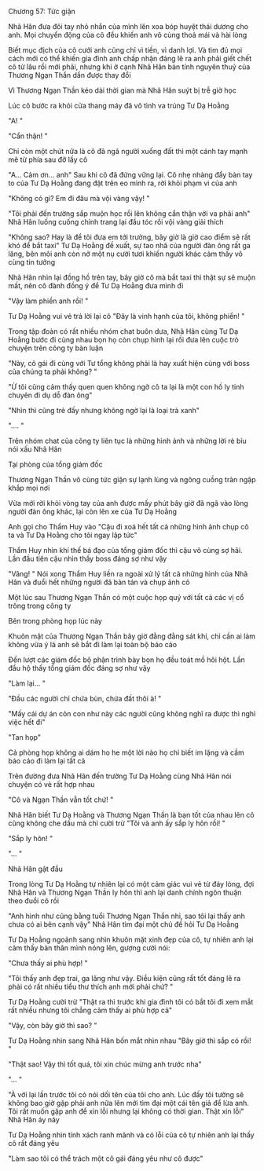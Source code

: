 




Chương 57: Tức giận


Nhã Hân đưa đôi tay nhỏ nhắn của mình lên xoa bóp huyệt thái dương cho anh. Mọi chuyển động của cô đều khiến anh vô cùng thoả mái và hài lòng

Biết mục địch của cô cưới anh cũng chỉ vì tiền, vì danh lợi. Và tìm đủ mọi cách mới có thể khiến gia đình anh chấp nhận đáng lẽ ra anh phải giết chết cô từ lâu rồi mới phải, nhưng khi ở cạnh Nhã Hân bản tính nguyên thuỷ của Thương Ngạn Thần dần được thay đổi

Vì Thương Ngạn Thần kéo dài thời gian mà Nhã Hân suýt bị trễ giờ học

Lúc cô bước ra khỏi cửa thang máy đã vô tình va trúng Tư Dạ Hoằng

"A! "

"Cẩn thận! "

Chỉ còn một chút nữa là cô đã ngã người xuống đất thì một cánh tay mạnh mẽ từ phía sau đỡ lấy cô

"A... Cảm ơn... anh" Sau khi cô đã đứng vững lại. Cô nhẹ nhàng đẩy bàn tay to của Tư Dạ Hoằng đang đặt trên eo mình ra, rời khỏi phạm vi của anh

"Không có gì? Em đi đâu mà vội vàng vậy! "

"Tôi phải đến trường sắp muộn học rồi lên không cẩn thận với va phải anh" Nhã Hân luống cuống chỉnh trang lại đầu tóc rồi vội vàng giải thích

"Không sao? Hay là để tôi đưa em tới trường, bây giờ là giờ cao điểm sẽ rất khó để bắt taxi" Tư Dạ Hoằng đề xuất, sự tao nhã của người đàn ông rất ga lăng, bên môi anh còn nở một nụ cười tươi khiến người khác cảm thấy vô cùng tin tưởng



Nhã Hân nhìn lại đồng hồ trên tay, bây giờ cô mà bắt taxi thì thật sự sẽ muộn mất, nên cô đành đồng ý để Tư Dạ Hoằng đưa mình đi

"Vậy làm phiền anh rồi! "

Tư Dạ Hoằng vui vẻ trả lời lại cô "Đây là vinh hạnh của tôi, không phiền! "

Trong tập đoàn có rất nhiều nhóm chat buôn dưa, Nhã Hân cùng Tư Dạ Hoằng bước đi cùng nhau bọn họ còn chụp hình lại rồi đưa lên cuộc trò chuyện trên công ty bàn luận

"Này, cô gái đi cùng với Tư tổng không phải là hay xuất hiện cùng với boss của chúng ta phải không? "

"Ừ tôi cũng cảm thấy quen quen không ngờ cô ta lại là một con hồ ly tinh chuyên đi dụ dỗ đàn ông"

"Nhìn thì cũng trẻ đấy nhưng không ngờ lại là loại trà xanh"

".... "

Trên nhóm chat của công ty liên tục là những hình ảnh và những lời rè bỉu nói xấu Nhã Hân

Tại phòng của tổng giám đốc

Thương Ngạn Thần vô cùng tức giận sự lạnh lùng và ngông cuồng tràn ngập khắp mọi nơi

Vừa mới rời khỏi vòng tay của anh được mấy phút bây giờ đã ngã vào lòng người đàn ông khác, lại còn lên xe của Tư Dạ Hoằng

Anh gọi cho Thẩm Huy vào "Cậu đi xoá hết tất cả những hình ảnh chụp cô ta và Tư Dạ Hoằng cho tôi ngay lập tức"

Thẩm Huy nhìn khí thế bá đạo của tổng giám đốc thì cậu vô cùng sợ hãi. Lần đầu tiên cậu nhìn thấy boss đáng sợ như vậy

"Vâng! " Nói xong Thẩm Huy liền ra ngoài xử lý tất cả những hình của Nhã Hân và đuổi hết những người đã bàn tán và chụp ảnh cô

Một lúc sau Thương Ngạn Thần có một cuộc họp quý với tất cả các vị cổ trông trong công ty



Bên trong phòng họp lúc này

Khuôn mặt của Thương Ngạn Thần bây giờ đằng đằng sát khí, chỉ cần ai làm không vừa ý là anh sẽ bắt đi làm lại toàn bộ báo cáo

Đến lượt các giám đốc bộ phận trình bày bọn họ đều toát mồ hôi hột. Lần đầu hộ thấy tổng giám đốc đáng sợ như vậy

"Làm lại... "

"Đầu các người chỉ chứa bùn, chứa đất thôi à! "

"Mấy cái dự án cỏn con như này các người cũng không nghĩ ra được thì nghỉ việc hết đi"

"Tan họp"

Cả phòng họp không ai dám ho he một lời nào họ chỉ biết im lặng và cầm báo cáo đi làm lại tất cả

Trên đường đưa Nhã Hân đến trường Tư Dạ Hoằng cùng Nhã Hân nói chuyện có vẻ rất hợp nhau

"Cô và Ngạn Thần vẫn tốt chứ! "

Nhã Hân biết Tư Dạ Hoằng và Thương Ngạn Thần là bạn tốt của nhau lên cô cũng không che dấu mà chỉ cười trừ "Tôi và anh ấy sắp ly hôn rồi! "

"Sắp ly hôn! "

"... "

Nhã Hân gật đầu


Trong lòng Tư Dạ Hoằng tự nhiên lại có một cảm giác vui vẻ từ đáy lòng, đợi Nhã Hân và Thương Ngạn Thần ly hôn thì anh lại danh chính ngôn thuận theo đuổi cô rồi

"Anh hình như cũng bằng tuổi Thương Ngạn Thần nhỉ, sao tôi lại thấy anh chưa có ai bên cạnh vậy" Nhã Hân tìm đại một chủ đề hỏi Tư Dạ Hoằng

Tư Dạ Hoẳng ngoảnh sang nhìn khuôn mặt xinh đẹp của cô, tự nhiên anh lại cảm thấy bản thân mình nóng lên, gượng cười nói:

"Chưa thấy ai phù hợp! "

"Tôi thấy anh đẹp trai, ga lăng như vậy. Điều kiện cũng rất tốt đáng lẽ ra phải có rất nhiều tiểu thư thích anh mới phải chứ? "

Tư Dạ Hoằng cười trừ "Thật ra thì trước khi gia đình tôi có bắt tôi đi xem mắt rất nhiều nhưng tôi chẳng cảm thấy ai phù hợp cả"

"Vậy, còn bây giờ thì sao? "

Tư Dạ Hoằng nhìn sang Nhã Hân bốn mắt nhìn nhau "Bây giờ thì sắp có rồi! "

"Thật sao! Vậy thì tốt quá, tôi xin chúc mừng anh trước nha"

"... "

"À với lại lần trước tôi có nói dối tên của tôi cho anh. Lúc đấy tôi tưởng sẽ không bao giờ gặp phải anh nữa lên mới tìm đại một cái tên giả để lừa anh. Tôi rất muốn gặp anh để xin lỗi nhưng lại không có thời gian. Thật xin lỗi" Nhã Hân áy náy

Tư Dạ Hoằng nhìn tính xách ranh mãnh và có lỗi của cô tự nhiên anh lại thấy cô rất đáng yêu

"Làm sao tôi có thể trách một cô gái đáng yêu như cô được"





